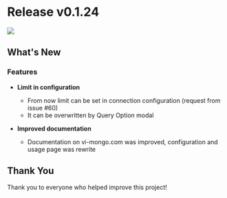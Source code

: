 # Release v0.1.24

<img src="https://github.com/kopecmaciej/vi-mongo/blob/master/assets/logo/no-background.svg" align="center"/>

## What's New

### Features

- **Limit in configuration**
  - From now limit can be set in connection configuration  (request from issue #60)
  - It can be overwritten by Query Option modal

- **Improved documentation**
  - Documentation on vi-mongo.com was improved, configuration and usage page was rewrite

## Thank You

Thank you to everyone who helped improve this project!
